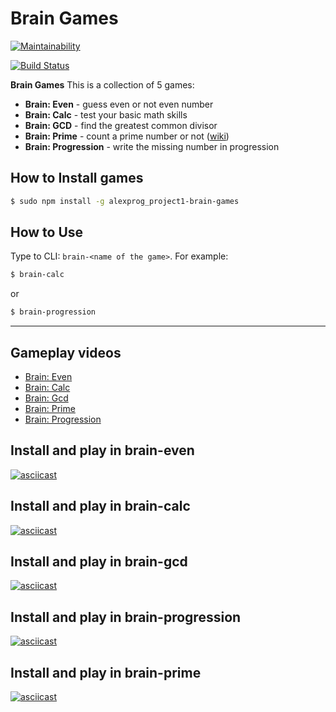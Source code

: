 # Brain Games

[![Maintainability](https://api.codeclimate.com/v1/badges/9269d521adfcdb78f30f/maintainability)](https://codeclimate.com/github/Alex91russ/project-lvl1-s486/maintainability)

[![Build Status](https://travis-ci.org/Alex91russ/project-lvl1-s486.svg?branch=master)](https://travis-ci.org/Alex91russ/project-lvl1-s486)

**Brain Games** This is a collection of 5 games:
* **Brain: Even** - guess even or not even number
* **Brain: Calc** - test your basic math skills
* **Brain: GCD** - find the greatest common divisor
* **Brain: Prime** - count a prime number or not ([wiki](https://en.wikipedia.org/wiki/Prime_number))
* **Brain: Progression** - write the missing number in progression

## How to Install games

  ```sh
  $ sudo npm install -g alexprog_project1-brain-games
  ```
## How to Use
Type to CLI: `brain-<name of the game>`. For example:
  ```sh
  $ brain-calc
  ```
  or
  ```sh
  $ brain-progression
  ```
---

## Gameplay videos
* [Brain: Even](#install-and-play-in-brain-even)
* [Brain: Calc](#install-and-play-in-brain-calc)
* [Brain: Gcd](#install-and-play-in-brain-gcd)
* [Brain: Prime](#install-and-play-in-brain-prime)
* [Brain: Progression](#install-and-play-in-brain-progression)

## Install and play in brain-even

[![asciicast](https://asciinema.org/a/Wk0r7YxDFnFGNCs9qumV2ahAI.svg)](https://asciinema.org/a/Wk0r7YxDFnFGNCs9qumV2ahAI)

## Install and play in brain-calc

[![asciicast](https://asciinema.org/a/R43pJmZfCmLahYGLOUTx2Kk6G.svg)](https://asciinema.org/a/R43pJmZfCmLahYGLOUTx2Kk6G)

## Install and play in brain-gcd

[![asciicast](https://asciinema.org/a/BY0ScqZYrP98G0914t4lQCq1w.svg)](https://asciinema.org/a/BY0ScqZYrP98G0914t4lQCq1w)

## Install and play in brain-progression

[![asciicast](https://asciinema.org/a/BY0ScqZYrP98G0914t4lQCq1w.svg)](https://asciinema.org/a/BY0ScqZYrP98G0914t4lQCq1w)

## Install and play in brain-prime

[![asciicast](https://asciinema.org/a/RLcRmQNPhG6pYRSMYrK4t1fCH.svg)](https://asciinema.org/a/RLcRmQNPhG6pYRSMYrK4t1fCH)